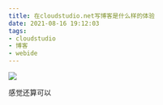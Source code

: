 ```yaml
---
title: 在cloudstudio.net写博客是什么样的体验
date: 2021-08-16 19:12:03
tags:
- cloudstudio
- 博客
- webide
---
```


![](https://cdn.jsdelivr.net/gh/zzysite/imgs@main/20210816191250.png)

感觉还算可以